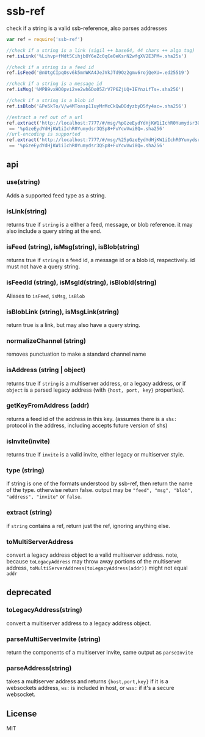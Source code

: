 # ssb-ref

check if a string is a valid ssb-reference, also parses addresses

``` js
var ref = require('ssb-ref')

//check if a string is a link (sigil ++ base64, 44 chars ++ algo tag)
ref.isLink('%Lihvp+fMdt5CihjbOY6eZc0qCe0eKsrN2wfgXV2E3PM=.sha25s')

//check if a string is a feed id
ref.isFeed('@nUtgCIpqOsv6k5mnWKA4JeJVkJTd9Oz2gmv6rojQeXU=.ed25519')

//check if a string is a message id
ref.isMsg('%MPB9vxHO0pvi2ve2wh6Do05ZrV7P6ZjUQ+IEYnzLfTs=.sha256')

//check if a string is a blob id
ref.isBlob('&Pe5kTo/V/w4MToasp1IuyMrMcCkQwDOdyzbyD5fy4ac=.sha256')

//extract a ref out of a url
ref.extract('http://localhost:7777/#/msg/%pGzeEydYdHjKW1iIchR0Yumydsr3QSp8+FuYcwVwi8Q=.sha256?foo=bar')
 == '%pGzeEydYdHjKW1iIchR0Yumydsr3QSp8+FuYcwVwi8Q=.sha256'
//url-encoding is supported
ref.extract('http://localhost:7777/#/msg/%25pGzeEydYdHjKW1iIchR0Yumydsr3QSp8%2BFuYcwVwi8Q%3D.sha256?foo=bar')
 == '%pGzeEydYdHjKW1iIchR0Yumydsr3QSp8+FuYcwVwi8Q=.sha256'
```

## api

### use(string)

Adds a supported feed type as a string.

### isLink(string)

returns true if `string` is a either a feed, message, or blob reference.
it may also include a query string at the end.

### isFeed (string), isMsg(string), isBlob(string)

returns true if `string` is a feed id, a message id or a blob id,
respectively. id must not have a query string.

### isFeedId (string), isMsgId(string), isBlobId(string)

Aliases to `isFeed`, `isMsg`, `isBlob`

### isBlobLink (string), isMsgLink(string)

return true is a link, but may also have a query string.

### normalizeChannel (string)

removes punctuation to make a standard channel name

### isAddress (string | object)

returns true if `string` is a multiserver address,
or a legacy address, or if `object` is a parsed legacy address
(with `{host, port, key}` properties).

### getKeyFromAddress (addr)

returns a feed id of the address in this key.
(assumes there is a `shs:` protocol in the address,
including accepts future version of shs)

### isInvite(invite)

returns true if `invite` is a valid invite, either legacy or
multiserver style.

### type (string)

if string is one of the formats understood by ssb-ref, then
return the name of the type. otherwise return false.
output may be `"feed", "msg", "blob", "address", "invite"` or `false`.

### extract (string)

if `string` contains a ref, return just the ref,
ignoring anything else.


### toMultiServerAddress

convert a legacy address object to a valid multiserver address.
note, because `toLegacyAddress` may throw away portions of the
multiserver address, `toMultiServerAddress(toLegacyAddress(addr))`
might not equal `addr`

## deprecated

### toLegacyAddress(string)

convert a multiserver address to a legacy address object.

### parseMultiServerInvite (string)

return the components of a multiserver invite, same output
as `parseInvite`

### parseAddress(string)

takes a multiserver address and returns `{host,port,key}`
if it is a websockets address, `ws:` is included in host,
or `wss:` if it's a secure websocket.

## License

MIT

